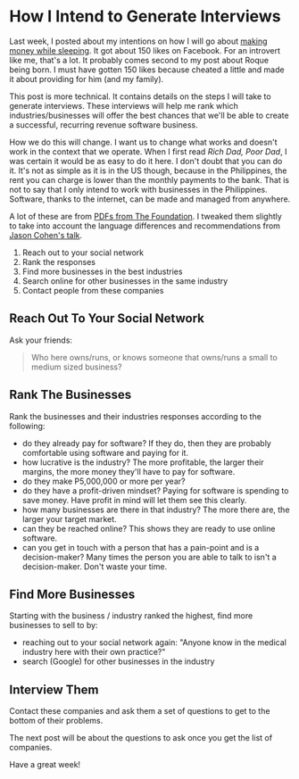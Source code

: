 # How I Intend to Generate Interviews

Last week, I posted about my intentions on how I will go about [making money while sleeping](journey). It got about 150 likes on Facebook. For an introvert like me, that's a lot. It probably comes second to my post about Roque being born. I must have gotten 150 likes because cheated a little and made it about providing for him (and my family).

This post is more technical. It contains details on the steps I will take to generate interviews. These interviews will help me rank which industries/businesses will offer the best chances that we'll be able to create a successful, recurring revenue software business.

How we do this will change. I want us to change what works and doesn't work in the context that we operate. When I first read *Rich Dad, Poor Dad*, I was certain it would be as easy to do it here. I don't doubt that you can do it. It's not as simple as it is in the US though, because in the Philippines, the rent you can charge is lower than the monthly payments to the bank. That is not to say that I only intend to work with businesses in the Philippines. Software, thanks to the internet, can be made and managed from anywhere.

A lot of these are from [PDFs from The Foundation](foundation_pdfs). I tweaked them slightly to take into account the language differences and recommendations from [Jason Cohen's talk](jason_cohen).

1. Reach out to your social network
2. Rank the responses
3. Find more businesses in the best industries
4. Search online for other businesses in the same industry
5. Contact people from these companies

## Reach Out To Your Social Network

Ask your friends:

> Who here owns/runs, or knows someone that owns/runs a small to medium sized business?

## Rank The Businesses

Rank the businesses and their industries responses according to the following:

- do they already pay for software? If they do, then they are probably comfortable using software and paying for it.
- how lucrative is the industry? The more profitable, the larger their margins, the more money they'll have to pay for software.
- do they make P5,000,000 or more per year?
- do they have a profit-driven mindset? Paying for software is spending to save money. Have profit in mind will let them see this clearly.
- how many businesses are there in that industry? The more there are, the larger your target market.
- can they be reached online? This shows they are ready to use online software.
- can you get in touch with a person that has a pain-point and is a decision-maker? Many times the person you are able to talk to isn't a decision-maker. Don't waste your time.

## Find More Businesses

Starting with the business / industry ranked the highest, find more businesses to sell to by:

- reaching out to your social network again: "Anyone know in the medical industry here with their own practice?"
- search (Google) for other businesses in the industry

## Interview Them

Contact these companies and ask them a set of questions to get to the bottom of their problems.

The next post will be about the questions to ask once you get the list of companies.

Have a great week!

  [journey]: https://medium.com/@ramontayag/journey-to-making-money-while-sleeping-e35cbe64c286
  [foundation_pdfs]: https://thefoundation.com/spi
  [jason_cohen]: http://www.it-engelhardt.de/jason-cohen-microconf-2013/
